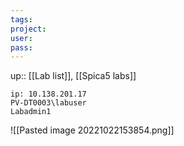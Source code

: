 ```yaml
---
tags: 
project: 
user:
pass: 
---
```

up:: [[Lab list]], [[Spica5 labs]]

```
ip: 10.138.201.17
PV-DT0003\labuser
Labadmin1
```

![[Pasted image 20221022153854.png]]
